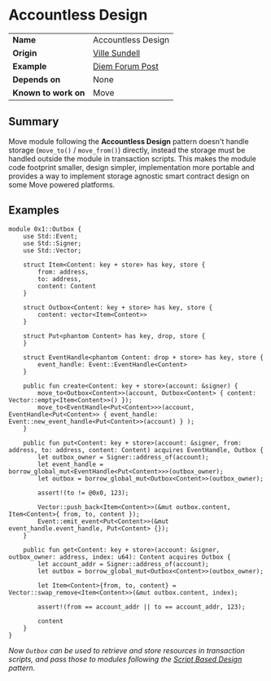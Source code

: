 # Accountless Design

|||
|-|-|
| **Name** | Accountless Design |
| **Origin** | [Ville Sundell](https://github.com/villesundell) |
| **Example** | [Diem Forum Post](https://web.archive.org/web/20220202065315/https://community.diem.com/t/outbox-an-alternative-way-to-store-resources/3737) |
| **Depends on** | None |
| **Known to work on** | Move |

## Summary

Move module following the **Accountless Design** pattern doesn't handle storage (`move_to()` / `move_from()`) directly, instead the storage must be handled outside the module in transaction scripts. This makes the module code footprint smaller, design simpler, implementation more portable and provides a way to implement storage agnostic smart contract design on some Move powered platforms.

## Examples

```move
module 0x1::Outbox {
    use Std::Event;
    use Std::Signer;
    use Std::Vector;

    struct Item<Content: key + store> has key, store {
        from: address,
        to: address,
        content: Content
    }

    struct Outbox<Content: key + store> has key, store {
        content: vector<Item<Content>>
    }

    struct Put<phantom Content> has key, drop, store {
    }

    struct EventHandle<phantom Content: drop + store> has key, store {
        event_handle: Event::EventHandle<Content>
    }

    public fun create<Content: key + store>(account: &signer) {
        move_to<Outbox<Content>>(account, Outbox<Content> { content: Vector::empty<Item<Content>>() });
        move_to<EventHandle<Put<Content>>>(account, EventHandle<Put<Content>> { event_handle: Event::new_event_handle<Put<Content>>(account) } );
    }

    public fun put<Content: key + store>(account: &signer, from: address, to: address, content: Content) acquires EventHandle, Outbox {
        let outbox_owner = Signer::address_of(account);
        let event_handle = borrow_global_mut<EventHandle<Put<Content>>>(outbox_owner);
        let outbox = borrow_global_mut<Outbox<Content>>(outbox_owner);

        assert!(to != @0x0, 123);

        Vector::push_back<Item<Content>>(&mut outbox.content, Item<Content>{ from, to, content });
        Event::emit_event<Put<Content>>(&mut event_handle.event_handle, Put<Content> {});
    }

    public fun get<Content: key + store>(account: &signer, outbox_owner: address, index: u64): Content acquires Outbox {
        let account_addr = Signer::address_of(account);
        let outbox = borrow_global_mut<Outbox<Content>>(outbox_owner);

        let Item<Content>{from, to, content} = Vector::swap_remove<Item<Content>>(&mut outbox.content, index);

        assert!(from == account_addr || to == account_addr, 123);

        content
    }
}
```

*Now `Outbox` can be used to retrieve and store resources in transaction scripts, and pass those to modules following the [Script Based Design](./script_based_design.md) pattern.*
